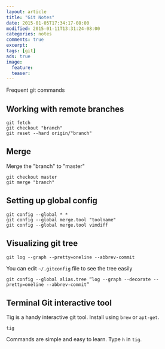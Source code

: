 ```yaml
---
layout: article
title: "Git Notes"
date: 2015-01-05T17:34:17-08:00
modified: 2015-01-11T13:31:24-08:00
categories: notes
comments: true
excerpt:
tags: [git]
ads: true
image:
  feature:
  teaser:
---
```


Frequent git commands

## Working with remote branches

~~~
git fetch
git checkout "branch"
git reset --hard origin/"branch"
~~~

## Merge

Merge the "branch" to "master"

~~~
git checkout master
git merge "branch"
~~~

## Setting up global config

~~~
git config --global * *
git config --global merge.tool "toolname"
git config --global merge.tool vimdiff 
~~~

## Visualizing git tree

~~~
git log --graph --pretty=oneline --abbrev-commit
~~~

You can edit `~/.gitconfig` file to see the tree easily

~~~
git config --global alias.tree “log --graph --decorate --pretty=oneline --abbrev-commit”
~~~

## Terminal Git interactive tool

Tig is a handy interactive git tool. Install using `brew` or `apt-get`.

~~~
tig
~~~

Commands are simple and easy to learn. Type `h` in `tig`.
